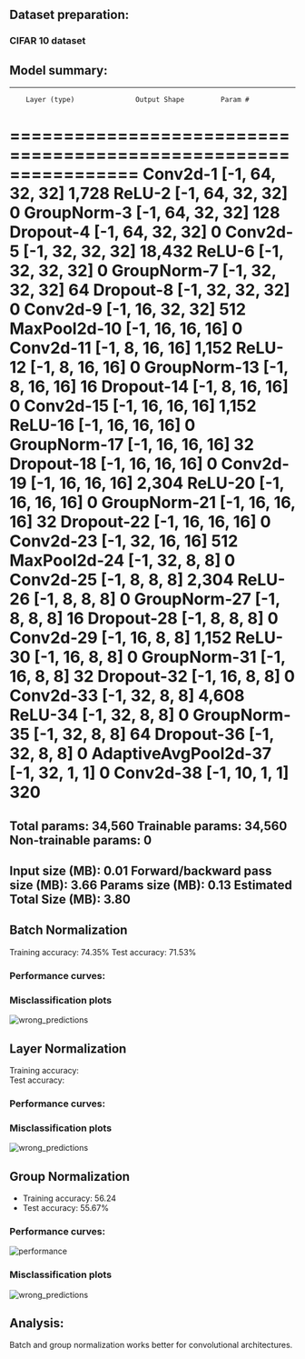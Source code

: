 ## Dataset preparation:

### CIFAR 10 dataset
## Model summary:
----------------------------------------------------------------
        Layer (type)               Output Shape         Param #
================================================================
            Conv2d-1           [-1, 64, 32, 32]           1,728
              ReLU-2           [-1, 64, 32, 32]               0
         GroupNorm-3           [-1, 64, 32, 32]             128
           Dropout-4           [-1, 64, 32, 32]               0
            Conv2d-5           [-1, 32, 32, 32]          18,432
              ReLU-6           [-1, 32, 32, 32]               0
         GroupNorm-7           [-1, 32, 32, 32]              64
           Dropout-8           [-1, 32, 32, 32]               0
            Conv2d-9           [-1, 16, 32, 32]             512
        MaxPool2d-10           [-1, 16, 16, 16]               0
           Conv2d-11            [-1, 8, 16, 16]           1,152
             ReLU-12            [-1, 8, 16, 16]               0
        GroupNorm-13            [-1, 8, 16, 16]              16
          Dropout-14            [-1, 8, 16, 16]               0
           Conv2d-15           [-1, 16, 16, 16]           1,152
             ReLU-16           [-1, 16, 16, 16]               0
        GroupNorm-17           [-1, 16, 16, 16]              32
          Dropout-18           [-1, 16, 16, 16]               0
           Conv2d-19           [-1, 16, 16, 16]           2,304
             ReLU-20           [-1, 16, 16, 16]               0
        GroupNorm-21           [-1, 16, 16, 16]              32
          Dropout-22           [-1, 16, 16, 16]               0
           Conv2d-23           [-1, 32, 16, 16]             512
        MaxPool2d-24             [-1, 32, 8, 8]               0
           Conv2d-25              [-1, 8, 8, 8]           2,304
             ReLU-26              [-1, 8, 8, 8]               0
        GroupNorm-27              [-1, 8, 8, 8]              16
          Dropout-28              [-1, 8, 8, 8]               0
           Conv2d-29             [-1, 16, 8, 8]           1,152
             ReLU-30             [-1, 16, 8, 8]               0
        GroupNorm-31             [-1, 16, 8, 8]              32
          Dropout-32             [-1, 16, 8, 8]               0
           Conv2d-33             [-1, 32, 8, 8]           4,608
             ReLU-34             [-1, 32, 8, 8]               0
        GroupNorm-35             [-1, 32, 8, 8]              64
          Dropout-36             [-1, 32, 8, 8]               0
AdaptiveAvgPool2d-37             [-1, 32, 1, 1]               0
           Conv2d-38             [-1, 10, 1, 1]             320
================================================================
Total params: 34,560
Trainable params: 34,560
Non-trainable params: 0
----------------------------------------------------------------
Input size (MB): 0.01
Forward/backward pass size (MB): 3.66
Params size (MB): 0.13
Estimated Total Size (MB): 3.80
----------------------------------------------------------------


## Batch Normalization
Training accuracy: 74.35%
Test accuracy: 71.53%
### Performance curves:
### Misclassification plots
![wrong_predictions](/image_classifier/S8/misclassifications/batch_norm.png)

## Layer Normalization
Training accuracy:  
Test accuracy:
### Performance curves:
### Misclassification plots
![wrong_predictions](/image_classifier/S8/misclassifications/layer_norm.png)


## Group Normalization
* Training accuracy: 56.24
* Test accuracy: 55.67%
### Performance curves:
![performance](/image_classifier/S8/performance_curves/group_norm.png)
### Misclassification plots
![wrong_predictions](/image_classifier/S8/misclassifications/group_normalization.png)

## Analysis:
Batch and group normalization works better for convolutional architectures.